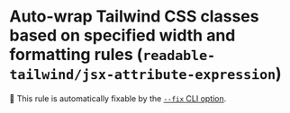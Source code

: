 # Auto-wrap Tailwind CSS classes based on specified width and formatting rules (`readable-tailwind/jsx-attribute-expression`)

🔧 This rule is automatically fixable by the [`--fix` CLI option](https://eslint.org/docs/latest/user-guide/command-line-interface#--fix).

<!-- end auto-generated rule header -->
